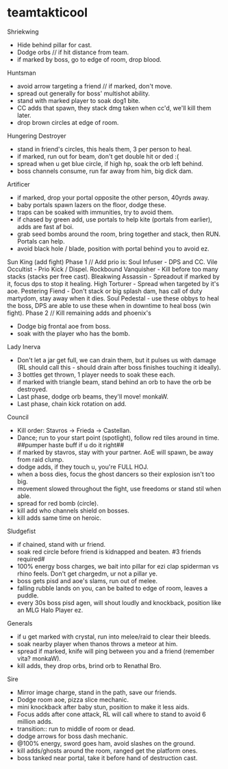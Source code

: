 # teamtakticool
Shriekwing
- Hide behind pillar for cast.
- Dodge orbs // if hit distance from team.
- if marked by boss, go to edge of room, drop blood.

Huntsman
- avoid arrow targeting a friend // if marked, don't move.
- spread out generally for boss' multishot ability.
- stand with marked player to soak dog1 bite.
- CC adds that spawn, they stack dmg taken when cc'd, we'll kill them later.
- drop brown circles at edge of room.

Hungering Destroyer
- stand in friend's circles, this heals them, 3 per person to heal.
- if marked, run out for beam, don't get double hit or ded :(
- spread when u get blue circle, if high hp, soak the orb left behind.
- boss channels consume, run far away from him, big dick dam.

Artificer
- if marked, drop your portal opposite the other person, 40yrds away.
- baby portals spawn lazers on the floor, dodge these.
- traps can be soaked with immunities, try to avoid them.
- if chased by green add, use portals to help kite (portals from earlier), adds are fast af boi.
- grab seed bombs around the room, bring together and stack, then RUN. Portals can help.
- avoid black hole / blade, position with portal behind you to avoid ez.

Sun King (add fight)
Phase 1 // Add prio is:
Soul Infuser - DPS and CC.
Vile Occultist - Prio Kick / Dispel.
Rockbound Vanquisher - Kill before too many stacks (stacks per free cast).
Bleakwing Assassin - Spreadout if marked by it, focus dps to stop it healing.
High Torturer - Spread when targeted by it's aoe.
Pestering Fiend - Don't stack or big splash dam, has call of duty martydom, stay away when it dies.
Soul Pedestal - use these obbys to heal the boss, DPS are able to use these when in downtime to heal boss (win fight).
Phase 2 // Kill remaining adds and phoenix's
- Dodge big frontal aoe from boss.
- soak with the player who has the bomb.

Lady Inerva
- Don't let a jar get full, we can drain them, but it pulses us with damage (RL should call this - should drain after boss finishes touching it ideally).
- 3 bottles get thrown, 1 player needs to soak these each.
- if marked with triangle beam, stand behind an orb to have the orb be destroyed.
- Last phase, dodge orb beams, they'll move! monkaW.
- Last phase, chain kick rotation on add.

Council
- Kill order: Stavros -> Frieda -> Castellan.
- Dance; run to your start point (spotlight), follow red tiles around in time. ##pumper haste buff if u do it right##
- if marked by stavros, stay with your partner. AoE will spawn, be away from raid clump.
- dodge adds, if they touch u, you're FULL HOJ.
- when a boss dies, focus the ghost dancers so their explosion isn't too big.
- movement slowed throughout the fight, use freedoms or stand stil when able.
- spread for red bomb (circle).
- kill add who channels shield on bosses.
- kill adds same time on heroic.

Sludgefist
- if chained, stand with ur friend.
- soak red circle before friend is kidnapped and beaten. #3 friends required#
- 100% energy boss charges, we bait into pillar for ezi clap spiderman vs rhino feels. Don't get chargedm, ur not a pillar ye.
- boss gets pisd and aoe's slams, run out of melee.
- falling rubble lands on you, can be baited to edge of room, leaves a puddle.
- every 30s boss pisd agen, will shout loudly and knockback, position like an MLG Halo Player ez.

Generals
- if u get marked with crystal, run into melee/raid to clear their bleeds.
- soak nearby player when thanos throws a meteor at him.
- spread if marked, knife will ping between you and a friend (remember vita? monkaW).
- kill adds, they drop orbs, brind orb to Renathal Bro.

Sire
- Mirror image charge, stand in the path, save our friends.
- Dodge room aoe, pizza slice mechanic.
- mini knockback after baby stun, position to make it less aids.
- Focus adds after cone attack, RL will call where to stand to avoid 6 million adds.
- transition:: run to middle of room or dead.
- dodge arrows for boss dash mechanic.
- @100% energy, sword goes ham, avoid slashes on the ground.
- kill adds/ghosts around the room, ranged get the platform ones.
- boss tanked near portal, take it before hand of destruction cast.
